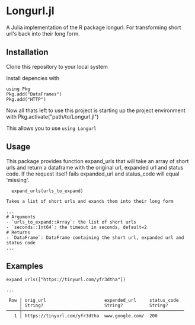 # Longurl.jl
 A Julia implementation of the R package longurl. For transforming short url's back into their long form. 
 
## Installation

Clone this repository to your local system

Install depencies with

```
using Pkg
Pkg.add("DataFrames")
Pkg.add("HTTP")
```

Now all thats left to use this project is starting up the project environment with Pkg.activate("path/to/Longurl.jl")

This allows you to use ```using Longurl```

## Usage

This package provides function expand_urls that will take an array of short urls and return a dataframe with the original url, expanded url and status code. If the request itself fails expanded_url and status_code will equal 'missing'. 

```
  expand_urls(urls_to_expand)
  
Takes a list of short urls and exands them into their long form

...
# Arguments
- `urls_to_expand::Array`: the list of short urls
- `seconds::Int64`: the timeout in seconds, default=2
# Returns
- `DataFrame`: DataFrame containing the short url, expanded url and status code
...
```

## Examples

```
expand_urls(["https://tinyurl.com/yfr3dtha"])

...

 Row │ orig_url                      expanded_url     status_code
     │ String?                       String?          String?          
─────┼─────────────────────────────────────────────────────────────
   1 │ https://tinyurl.com/yfr3dtha  www.google.com/  200

```

